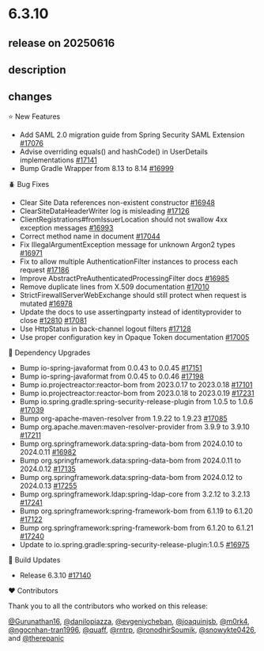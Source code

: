 # 6.3.10

## release on 20250616
## description
## changes
⭐ New Features

* Add SAML 2.0 migration guide from Spring Security SAML Extension <a href="https://github.com/spring-projects/spring-security/pull/17076" data-hovercard-type="pull_request" data-hovercard-url="/spring-projects/spring-security/pull/17076/hovercard">#17076</a>
* Advise overriding equals() and hashCode() in UserDetails implementations <a href="https://github.com/spring-projects/spring-security/pull/17141" data-hovercard-type="pull_request" data-hovercard-url="/spring-projects/spring-security/pull/17141/hovercard">#17141</a>
* Bump Gradle Wrapper from 8.13 to 8.14 <a href="https://github.com/spring-projects/spring-security/pull/16999" data-hovercard-type="pull_request" data-hovercard-url="/spring-projects/spring-security/pull/16999/hovercard">#16999</a>

🪲 Bug Fixes

* Clear Site Data references non-existent constructor <a href="https://github.com/spring-projects/spring-security/issues/16948" data-hovercard-type="issue" data-hovercard-url="/spring-projects/spring-security/issues/16948/hovercard">#16948</a>
* ClearSiteDataHeaderWriter log is misleading <a href="https://github.com/spring-projects/spring-security/pull/17126" data-hovercard-type="pull_request" data-hovercard-url="/spring-projects/spring-security/pull/17126/hovercard">#17126</a>
* ClientRegistrations#fromIssuerLocation should not swallow 4xx exception messages <a href="https://github.com/spring-projects/spring-security/pull/16993" data-hovercard-type="pull_request" data-hovercard-url="/spring-projects/spring-security/pull/16993/hovercard">#16993</a>
* Correct method name in document <a href="https://github.com/spring-projects/spring-security/pull/17044" data-hovercard-type="pull_request" data-hovercard-url="/spring-projects/spring-security/pull/17044/hovercard">#17044</a>
* Fix IllegalArgumentException message for unknown Argon2 types <a href="https://github.com/spring-projects/spring-security/pull/16971" data-hovercard-type="pull_request" data-hovercard-url="/spring-projects/spring-security/pull/16971/hovercard">#16971</a>
* Fix to allow multiple AuthenticationFilter instances to process each request <a href="https://github.com/spring-projects/spring-security/pull/17186" data-hovercard-type="pull_request" data-hovercard-url="/spring-projects/spring-security/pull/17186/hovercard">#17186</a>
* Improve AbstractPreAuthenticatedProcessingFilter docs <a href="https://github.com/spring-projects/spring-security/pull/16985" data-hovercard-type="pull_request" data-hovercard-url="/spring-projects/spring-security/pull/16985/hovercard">#16985</a>
* Remove duplicate lines from X.509 documentation <a href="https://github.com/spring-projects/spring-security/pull/17010" data-hovercard-type="pull_request" data-hovercard-url="/spring-projects/spring-security/pull/17010/hovercard">#17010</a>
* StrictFirewallServerWebExchange should still protect when request is mutated <a href="https://github.com/spring-projects/spring-security/issues/16978" data-hovercard-type="issue" data-hovercard-url="/spring-projects/spring-security/issues/16978/hovercard">#16978</a>
* Update the docs to use assertingparty instead of identityprovider to close <a class="issue-link js-issue-link" data-error-text="Failed to load title" data-id="1604498878" data-permission-text="Title is private" data-url="https://github.com/spring-projects/spring-security/issues/12810" data-hovercard-type="issue" data-hovercard-url="/spring-projects/spring-security/issues/12810/hovercard" href="https://github.com/spring-projects/spring-security/issues/12810">#12810</a> <a href="https://github.com/spring-projects/spring-security/pull/17081" data-hovercard-type="pull_request" data-hovercard-url="/spring-projects/spring-security/pull/17081/hovercard">#17081</a>
* Use HttpStatus in back-channel logout filters <a href="https://github.com/spring-projects/spring-security/pull/17128" data-hovercard-type="pull_request" data-hovercard-url="/spring-projects/spring-security/pull/17128/hovercard">#17128</a>
* Use proper configuration key in Opaque Token documentation <a href="https://github.com/spring-projects/spring-security/pull/17005" data-hovercard-type="pull_request" data-hovercard-url="/spring-projects/spring-security/pull/17005/hovercard">#17005</a>

🔨 Dependency Upgrades

* Bump io-spring-javaformat from 0.0.43 to 0.0.45 <a href="https://github.com/spring-projects/spring-security/pull/17151" data-hovercard-type="pull_request" data-hovercard-url="/spring-projects/spring-security/pull/17151/hovercard">#17151</a>
* Bump io-spring-javaformat from 0.0.45 to 0.0.46 <a href="https://github.com/spring-projects/spring-security/pull/17198" data-hovercard-type="pull_request" data-hovercard-url="/spring-projects/spring-security/pull/17198/hovercard">#17198</a>
* Bump io.projectreactor:reactor-bom from 2023.0.17 to 2023.0.18 <a href="https://github.com/spring-projects/spring-security/pull/17101" data-hovercard-type="pull_request" data-hovercard-url="/spring-projects/spring-security/pull/17101/hovercard">#17101</a>
* Bump io.projectreactor:reactor-bom from 2023.0.18 to 2023.0.19 <a href="https://github.com/spring-projects/spring-security/pull/17231" data-hovercard-type="pull_request" data-hovercard-url="/spring-projects/spring-security/pull/17231/hovercard">#17231</a>
* Bump io.spring.gradle:spring-security-release-plugin from 1.0.5 to 1.0.6 <a href="https://github.com/spring-projects/spring-security/pull/17039" data-hovercard-type="pull_request" data-hovercard-url="/spring-projects/spring-security/pull/17039/hovercard">#17039</a>
* Bump org-apache-maven-resolver from 1.9.22 to 1.9.23 <a href="https://github.com/spring-projects/spring-security/pull/17085" data-hovercard-type="pull_request" data-hovercard-url="/spring-projects/spring-security/pull/17085/hovercard">#17085</a>
* Bump org.apache.maven:maven-resolver-provider from 3.9.9 to 3.9.10 <a href="https://github.com/spring-projects/spring-security/pull/17211" data-hovercard-type="pull_request" data-hovercard-url="/spring-projects/spring-security/pull/17211/hovercard">#17211</a>
* Bump org.springframework.data:spring-data-bom from 2024.0.10 to 2024.0.11 <a href="https://github.com/spring-projects/spring-security/pull/16982" data-hovercard-type="pull_request" data-hovercard-url="/spring-projects/spring-security/pull/16982/hovercard">#16982</a>
* Bump org.springframework.data:spring-data-bom from 2024.0.11 to 2024.0.12 <a href="https://github.com/spring-projects/spring-security/pull/17135" data-hovercard-type="pull_request" data-hovercard-url="/spring-projects/spring-security/pull/17135/hovercard">#17135</a>
* Bump org.springframework.data:spring-data-bom from 2024.0.12 to 2024.0.13 <a href="https://github.com/spring-projects/spring-security/pull/17255" data-hovercard-type="pull_request" data-hovercard-url="/spring-projects/spring-security/pull/17255/hovercard">#17255</a>
* Bump org.springframework.ldap:spring-ldap-core from 3.2.12 to 3.2.13 <a href="https://github.com/spring-projects/spring-security/pull/17241" data-hovercard-type="pull_request" data-hovercard-url="/spring-projects/spring-security/pull/17241/hovercard">#17241</a>
* Bump org.springframework:spring-framework-bom from 6.1.19 to 6.1.20 <a href="https://github.com/spring-projects/spring-security/pull/17122" data-hovercard-type="pull_request" data-hovercard-url="/spring-projects/spring-security/pull/17122/hovercard">#17122</a>
* Bump org.springframework:spring-framework-bom from 6.1.20 to 6.1.21 <a href="https://github.com/spring-projects/spring-security/pull/17240" data-hovercard-type="pull_request" data-hovercard-url="/spring-projects/spring-security/pull/17240/hovercard">#17240</a>
* Update to io.spring.gradle:spring-security-release-plugin:1.0.5 <a href="https://github.com/spring-projects/spring-security/issues/16975" data-hovercard-type="issue" data-hovercard-url="/spring-projects/spring-security/issues/16975/hovercard">#16975</a>

🔩 Build Updates

* Release 6.3.10 <a href="https://github.com/spring-projects/spring-security/issues/17140" data-hovercard-type="issue" data-hovercard-url="/spring-projects/spring-security/issues/17140/hovercard">#17140</a>

❤️ Contributors

Thank you to all the contributors who worked on this release:

<a class="user-mention notranslate" data-hovercard-type="user" data-hovercard-url="/users/Gurunathan16/hovercard" data-octo-click="hovercard-link-click" data-octo-dimensions="link_type:self" href="https://github.com/Gurunathan16">@Gurunathan16</a>, <a class="user-mention notranslate" data-hovercard-type="user" data-hovercard-url="/users/danilopiazza/hovercard" data-octo-click="hovercard-link-click" data-octo-dimensions="link_type:self" href="https://github.com/danilopiazza">@danilopiazza</a>, <a class="user-mention notranslate" data-hovercard-type="user" data-hovercard-url="/users/evgeniycheban/hovercard" data-octo-click="hovercard-link-click" data-octo-dimensions="link_type:self" href="https://github.com/evgeniycheban">@evgeniycheban</a>, <a class="user-mention notranslate" data-hovercard-type="user" data-hovercard-url="/users/joaquinjsb/hovercard" data-octo-click="hovercard-link-click" data-octo-dimensions="link_type:self" href="https://github.com/joaquinjsb">@joaquinjsb</a>, <a class="user-mention notranslate" data-hovercard-type="user" data-hovercard-url="/users/m0rk4/hovercard" data-octo-click="hovercard-link-click" data-octo-dimensions="link_type:self" href="https://github.com/m0rk4">@m0rk4</a>, <a class="user-mention notranslate" data-hovercard-type="user" data-hovercard-url="/users/ngocnhan-tran1996/hovercard" data-octo-click="hovercard-link-click" data-octo-dimensions="link_type:self" href="https://github.com/ngocnhan-tran1996">@ngocnhan-tran1996</a>, <a class="user-mention notranslate" data-hovercard-type="user" data-hovercard-url="/users/quaff/hovercard" data-octo-click="hovercard-link-click" data-octo-dimensions="link_type:self" href="https://github.com/quaff">@quaff</a>, <a class="user-mention notranslate" data-hovercard-type="user" data-hovercard-url="/users/rntrp/hovercard" data-octo-click="hovercard-link-click" data-octo-dimensions="link_type:self" href="https://github.com/rntrp">@rntrp</a>, <a class="user-mention notranslate" data-hovercard-type="user" data-hovercard-url="/users/ronodhirSoumik/hovercard" data-octo-click="hovercard-link-click" data-octo-dimensions="link_type:self" href="https://github.com/ronodhirSoumik">@ronodhirSoumik</a>, <a class="user-mention notranslate" data-hovercard-type="user" data-hovercard-url="/users/snowykte0426/hovercard" data-octo-click="hovercard-link-click" data-octo-dimensions="link_type:self" href="https://github.com/snowykte0426">@snowykte0426</a>, and <a class="user-mention notranslate" data-hovercard-type="user" data-hovercard-url="/users/therepanic/hovercard" data-octo-click="hovercard-link-click" data-octo-dimensions="link_type:self" href="https://github.com/therepanic">@therepanic</a>


